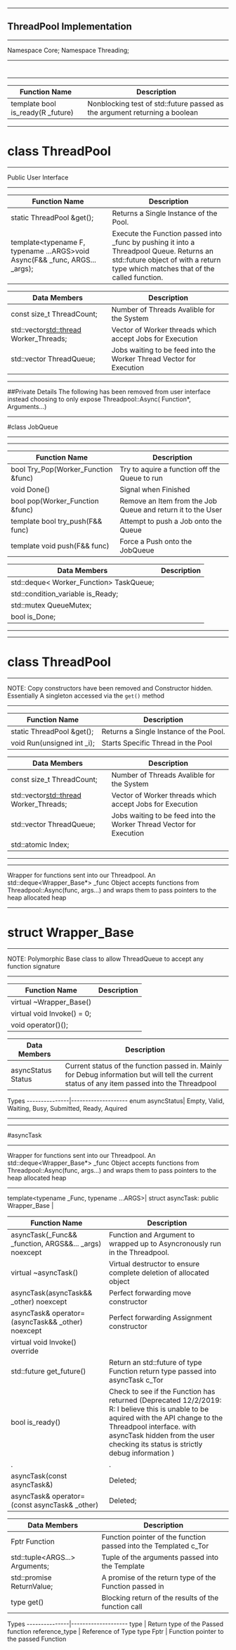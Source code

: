 ___
## ThreadPool Implementation
___


Namespace Core;
Namespace Threading;


___
#
___

Function Name     |  Description
------------------|---------------------
template<typename R> bool is_ready(R _future)| Nonblocking test of std::future<R> passed as the argument returning a boolean



___
# class ThreadPool
___
Public User Interface
___

Function Name | Description
--------------|--------------
static ThreadPool &get();| Returns a Single Instance of the Pool. 
template<typename F, typename ...ARGS>void Async(F&& _func, ARGS... _args);| Execute the Function passed into _func by pushing it into a Threadpool Queue. Returns an std::future object of with a return type which matches that of the called function.

Data Members | Description
-------------|-----------------------
const size_t ThreadCount; | Number of Threads Avalible for the System
std::vector<std::thread> Worker_Threads;| Vector of Worker threads which accept Jobs for Execution
std::vector<JobQueue> ThreadQueue;| Jobs waiting to be feed into the Worker Thread Vector for Execution



___
##Private Details 
The following has been removed from user interface instead choosing to only expose Threadpool::Async( Function*, Arguments...)
___
#class JobQueue
___

___

Function Name | Description
------------|-----------------
bool Try_Pop(Worker_Function &func)  | Try to aquire a function off the Queue to run
void Done() | Signal when Finished
bool pop(Worker_Function &func)| Remove an Item from the Job Queue and return it to the User
template<typename F> bool try_push(F&& func) | Attempt to push a Job onto the Queue
template<typename F> void push(F&& func) | Force a Push onto the JobQueue


Data Members | Description
-------------|-----------------
std::deque< Worker_Function> TaskQueue;|
std::condition_variable is_Ready; |
std::mutex QueueMutex; |
bool is_Done; |

___



___
# class ThreadPool
___
NOTE: Copy constructors have been removed and Constructor hidden. Essentially A singleton accessed via the `get()` method
___

Function Name | Description
--------------|--------------
static ThreadPool &get();| Returns a Single Instance of the Pool. 
void Run(unsigned int _i); | Starts Specific Thread in the Pool

Data Members | Description
-------------|-----------------------
const size_t ThreadCount; | Number of Threads Avalible for the System
std::vector<std::thread> Worker_Threads;| Vector of Worker threads which accept Jobs for Execution
std::vector<JobQueue> ThreadQueue;| Jobs waiting to be feed into the Worker Thread Vector for Execution
std::atomic<unsigned int> Index;|
___


___		
 Wrapper for functions sent into our Threadpool. An std::deque<Wrapper_Base*> _func Object accepts functions from Threadpool::Async(func, args...) and wraps them to pass pointers to the heap allocated heap
___
# struct Wrapper_Base
___
NOTE: Polymorphic Base class to allow ThreadQueue to accept any function signature
___



Function Name     |  Description
------------------|---------------------
virtual ~Wrapper_Base()|
virtual void Invoke() = 0;|
void operator()();|

Data Members | Description
-------------|-----------------------
asyncStatus Status| Current status of the function passed in. Mainly for Debug information but will tell the current status of any item passed into the Threadpool

   Types
---------------|--------------------
enum asyncStatus|	Empty, Valid, Waiting, Busy, Submitted, Ready, Aquired
___




___
#asyncTask
___
 Wrapper for functions sent into our Threadpool. An std::deque<Wrapper_Base*> _func Object accepts functions from Threadpool::Async(func, args...) and wraps them to pass pointers to the heap allocated heap
___			
template<typename _Func, typename ...ARGS>|
struct asyncTask: public Wrapper_Base |




Function Name     |  Description
------------------|---------------------
asyncTask(_Func&& _function, ARGS&&... _args) noexcept| Function and Argument to wrapped up to Asyncronously run in the Threadpool. 
virtual ~asyncTask() | Virtual destructor to ensure complete deletion of allocated object
asyncTask(asyncTask&& _other) noexcept| Perfect forwarding move constructor
asyncTask& operator=(asyncTask&& _other) noexcept| Perfect forwarding Assignment constructor
virtual void Invoke()  override |
std::future<type> get_future() | Return an std::future of type Function return type passed into asyncTask c_Tor
bool is_ready()| Check to see if the Function has returned (Deprecated 12/2/2019: R: I believe this is unable to be aquired with the API change to the Threadpool interface. with asyncTask hidden from the user checking its status is strictly debug information )
.|.
asyncTask(const asyncTask&) | Deleted;
asyncTask& operator=(const asyncTask& _other) | Deleted;


Data Members | Description
-------------|-----------------------
Fptr Function| Function pointer of the function passed into the Templated c_Tor
std::tuple<ARGS...> Arguments;| Tuple of the arguments passed into the Template
std::promise<type> ReturnValue;| A promise of the return type of the Function passed in
type get() | Blocking return of the results of the function call

   Types
---------------|--------------------
type | Return type of the Passed function
reference_type | Reference of Type type
Fptr          | Function pointer to the passed Function


	





